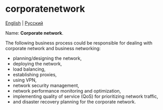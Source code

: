 # corporatenetwork

[English](corporatenetwork.md) | [Русский](corporatenetwork.ru.md)

Name: **Corporate network**.

The following business process could be responsible for dealing with corporate network and business networking:
- planning/designing the network, 
- deploying the network, 
- load balancing, 
- establishing proxies,
- using VPN, 
- network security management,
- network performance monitoring and optimization,
- implementing quality of service (QoS) for prioritizing network traffic,
- and disaster recovery planning for the corporate network.
